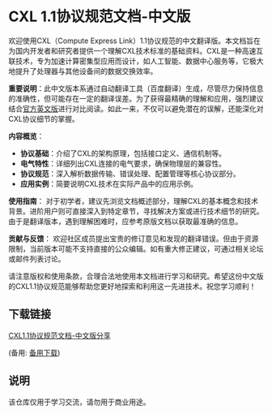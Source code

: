 # CXL 1.1协议规范文档-中文版

欢迎使用CXL（Compute Express Link）1.1协议规范的中文翻译版。本文档旨在为国内开发者和研究者提供一个理解CXL技术标准的基础资料。CXL是一种高速互联技术，专为加速计算密集型应用而设计，如人工智能、数据中心服务等，它极大地提升了处理器与其他设备间的数据交换效率。

**重要说明**：此中文版本系通过自动翻译工具（百度翻译）生成，尽管尽力保持信息的准确性，但可能存在一定的翻译误差。为了获得最精确的理解和应用，强烈建议结合[官方英文版](https://download.csdn.net/download/u011832525/86723164)进行对比阅读。如此一来，不仅可以避免潜在的误解，还能深化对CXL协议细节的掌握。

**内容概览**：
- **协议基础**：介绍了CXL的架构原理，包括接口定义、通信机制等。
- **电气特性**：详细列出CXL连接的电气要求，确保物理层的兼容性。
- **协议规范**：深入解析数据传输、错误处理、配置管理等核心协议部分。
- **应用实例**：简要说明CXL技术在实际产品中的应用示例。

**使用指南**：
对于初学者，建议先浏览文档概述部分，理解CXL的基本概念和技术背景。进阶用户则可直接深入到特定章节，寻找解决方案或进行技术细节的研究。由于是翻译版本，遇到理解困难时，应参考原版文档以获取最准确的信息。

**贡献与反馈**：
欢迎社区成员提出宝贵的修订意见和发现的翻译错误。但由于资源限制，当前版本可能不支持直接的公众编辑。如有重大修正建议，可通过相关论坛或邮件列表讨论。

请注意版权和使用条款，合理合法地使用本文档进行学习和研究。希望这份中文版的CXL1.1协议规范能够帮助您更好地探索和利用这一先进技术。祝您学习顺利！

## 下载链接
[CXL1.1协议规范文档-中文版分享](https://pan.quark.cn/s/4c5652268c0a) 

(备用: [备用下载](https://pan.baidu.com/s/1o1NDiJe3MAdTybQWkvkb5w?pwd=1234))

## 说明

该仓库仅用于学习交流，请勿用于商业用途。
